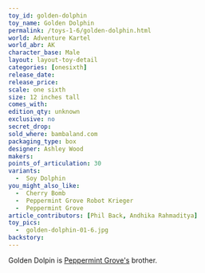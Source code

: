```yaml
---
toy_id: golden-dolphin
toy_name: Golden Dolphin
permalink: /toys-1-6/golden-dolphin.html
world: Adventure Kartel
world_abr: AK
character_base: Male
layout: layout-toy-detail
categories: [onesixth]
release_date: 
release_price: 
scale: one sixth
size: 12 inches tall
comes_with: 
edition_qty: unknown
exclusive: no
secret_drop:
sold_where: bambaland.com
packaging_type: box
designer: Ashley Wood
makers: 
points_of_articulation: 30
variants: 
  -  Soy Dolphin
you_might_also_like:
  -  Cherry Bomb
  -  Peppermint Grove Robot Krieger
  -  Peppermint Grove   
article_contributors: [Phil Back, Andhika Rahmaditya]
toy_pics:
  -  golden-dolphin-01-6.jpg
backstory:
---
```

Golden Dolpin is <a href="/toys-1-6/peppermint-grove/">Peppermint Grove's</a> brother.
